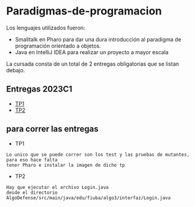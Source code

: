 # Paradigmas-de-programacion

Los lenguajes utilizados fueron:
- Smalltalk en Pharo para dar una dura introducción al paradigma de programación orientado a objetos.
- Java en IntelliJ IDEA para realizar un proyecto a mayor escala

La cursada consta de un total de 2 entregas obligatorias que se listan debajo.

## Entregas 2023C1
- [TP1]()
- [TP2]()

## para correr las entregas
- TP1
```
Lo unico que se puede correr son los test y las pruebas de mutantes, para eso hace falta
tener Pharo e instalar la imagen de dicho tp
```
- TP2
```
Hay que ejecutar el archivo Login.java
desde el directorio AlgoDefense/src/main/java/edu/fiuba/algo3/interfaz/Login.java
```

